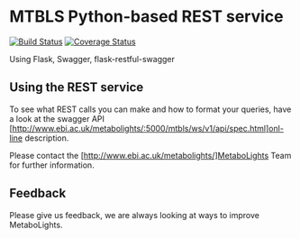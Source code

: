 MTBLS Python-based REST service
================

[![Build Status](https://travis-ci.org/EBI-Metabolights/MtblsWS-Py.svg?branch=develop)](https://travis-ci.org/EBI-Metabolights/MtblsWS-Py) [![Coverage Status](https://coveralls.io/repos/github/EBI-Metabolights/MtblsWS-Py/badge.svg?branch=master)](https://coveralls.io/github/EBI-Metabolights/MtblsWS-Py?branch=master)

Using  Flask, Swagger, flask-restful-swagger




Using the REST service
--------------------------
To see what REST calls you can make and how to format your queries, have a look at the swagger API [http://www.ebi.ac.uk/metabolights/:5000/mtbls/ws/v1/api/spec.html]onl-line description.

Please contact the [http://www.ebi.ac.uk/metabolights/]MetaboLights Team for further information.


Feedback
------------
Please give us feedback, we are always looking at ways to improve MetaboLights.